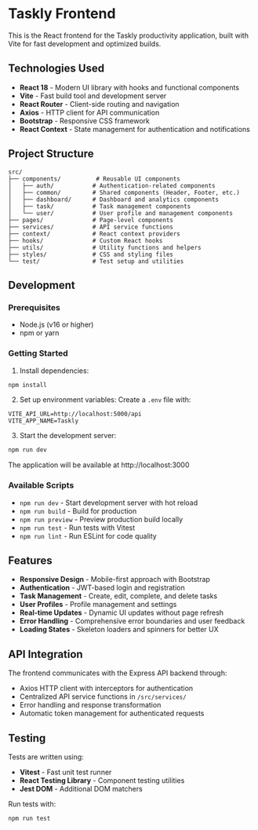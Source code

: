 # Taskly Frontend

This is the React frontend for the Taskly productivity application, built with Vite for fast development and optimized builds.

## Technologies Used

- **React 18** - Modern UI library with hooks and functional components
- **Vite** - Fast build tool and development server
- **React Router** - Client-side routing and navigation
- **Axios** - HTTP client for API communication
- **Bootstrap** - Responsive CSS framework
- **React Context** - State management for authentication and notifications

## Project Structure

```
src/
├── components/          # Reusable UI components
│   ├── auth/           # Authentication-related components
│   ├── common/         # Shared components (Header, Footer, etc.)
│   ├── dashboard/      # Dashboard and analytics components
│   ├── task/           # Task management components
│   └── user/           # User profile and management components
├── pages/              # Page-level components
├── services/           # API service functions
├── context/            # React context providers
├── hooks/              # Custom React hooks
├── utils/              # Utility functions and helpers
├── styles/             # CSS and styling files
└── test/               # Test setup and utilities
```

## Development

### Prerequisites
- Node.js (v16 or higher)
- npm or yarn

### Getting Started

1. Install dependencies:
```bash
npm install
```

2. Set up environment variables:
Create a `.env` file with:
```env
VITE_API_URL=http://localhost:5000/api
VITE_APP_NAME=Taskly
```

3. Start the development server:
```bash
npm run dev
```

The application will be available at http://localhost:3000

### Available Scripts

- `npm run dev` - Start development server with hot reload
- `npm run build` - Build for production
- `npm run preview` - Preview production build locally
- `npm run test` - Run tests with Vitest
- `npm run lint` - Run ESLint for code quality

## Features

- **Responsive Design** - Mobile-first approach with Bootstrap
- **Authentication** - JWT-based login and registration
- **Task Management** - Create, edit, complete, and delete tasks
- **User Profiles** - Profile management and settings
- **Real-time Updates** - Dynamic UI updates without page refresh
- **Error Handling** - Comprehensive error boundaries and user feedback
- **Loading States** - Skeleton loaders and spinners for better UX

## API Integration

The frontend communicates with the Express API backend through:
- Axios HTTP client with interceptors for authentication
- Centralized API service functions in `/src/services/`
- Error handling and response transformation
- Automatic token management for authenticated requests

## Testing

Tests are written using:
- **Vitest** - Fast unit test runner
- **React Testing Library** - Component testing utilities
- **Jest DOM** - Additional DOM matchers

Run tests with:
```bash
npm run test
```
